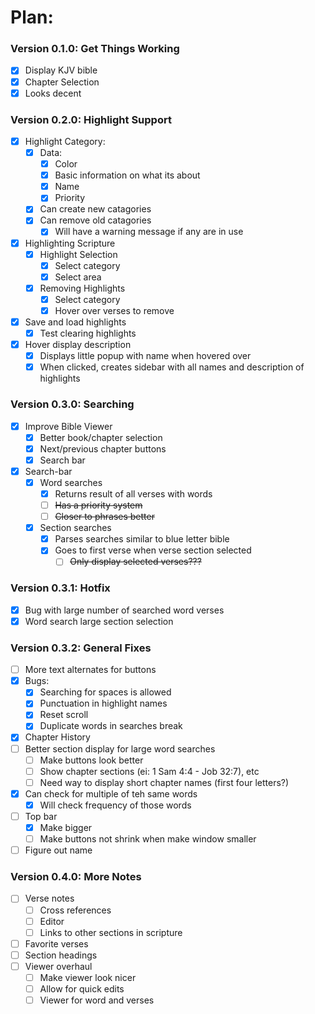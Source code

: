 # Plan:
### Version 0.1.0: Get Things Working
- [x] Display KJV bible
- [x] Chapter Selection
- [x] Looks decent

### Version 0.2.0: Highlight Support
- [x] Highlight Category:
  - [x] Data:
    - [x] Color
    - [x] Basic information on what its about
    - [x] Name
    - [x] Priority
  - [x] Can create new catagories
  - [x] Can remove old catagories
    - [x] Will have a warning message if any are in use
- [x] Highlighting Scripture
  - [x] Highlight Selection
    - [x] Select category
    - [x] Select area
  - [x] Removing Highlights
    - [x] Select category
    - [x] Hover over verses to remove
- [x] Save and load highlights
  - [x] Test clearing highlights
- [x] Hover display description
  - [x] Displays little popup with name when hovered over
  - [x] When clicked, creates sidebar with all names and description of highlights

### Version 0.3.0: Searching
- [x] Improve Bible Viewer
  - [x] Better book/chapter selection
  - [x] Next/previous chapter buttons
  - [x] Search bar
- [x] Search-bar
  - [x] Word searches
    - [x] Returns result of all verses with words
    - [ ] ~~Has a priority system~~
    - [ ] ~~Closer to phrases better~~
  - [x] Section searches
    - [x] Parses searches similar to blue letter bible
    - [x] Goes to first verse when verse section selected
      - [ ] ~~Only display selected verses???~~

### Version 0.3.1: Hotfix 
- [x] Bug with large number of searched word verses
- [x] Word search large section selection

### Version 0.3.2: General Fixes
- [ ] More text alternates for buttons
- [x] Bugs:
  - [x] Searching for spaces is allowed
  - [x] Punctuation in highlight names
  - [x] Reset scroll
  - [x] Duplicate words in searches break
- [x] Chapter History
- [ ] Better section display for large word searches
  - [ ] Make buttons look better
  - [ ] Show chapter sections (ei: 1 Sam 4:4 -  Job 32:7), etc
  - [ ] Need way to display short chapter names (first four letters?)
- [x] Can check for multiple of teh same words
  - [x] Will check frequency of those words
- [ ] Top bar
  - [x] Make bigger
  - [ ] Make buttons not shrink when make window smaller
- [ ] Figure out name

### Version 0.4.0: More Notes
- [ ] Verse notes
  - [ ] Cross references
  - [ ] Editor
  - [ ] Links to other sections in scripture
- [ ] Favorite verses
- [ ] Section headings
- [ ] Viewer overhaul
  - [ ] Make viewer look nicer
  - [ ] Allow for quick edits
  - [ ] Viewer for word and verses